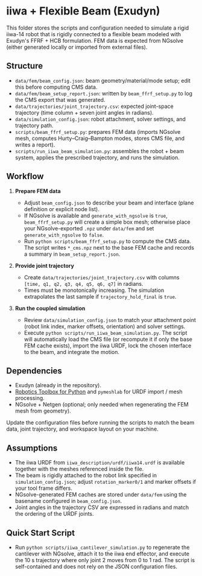 # iiwa + Flexible Beam (Exudyn)

This folder stores the scripts and configuration needed to simulate a rigid iiwa-14 robot that is rigidly connected to a flexible beam modeled with Exudyn's FFRF + HCB formulation. FEM data is expected from NGsolve (either generated locally or imported from external files).

## Structure
- `data/fem/beam_config.json`: beam geometry/material/mode setup; edit this before computing CMS data.
- `data/fem/beam_setup_report.json`: written by `beam_ffrf_setup.py` to log the CMS export that was generated.
- `data/trajectories/joint_trajectory.csv`: expected joint-space trajectory (time column + seven joint angles in radians).
- `data/simulation_config.json`: robot attachment, solver settings, and trajectory path.
- `scripts/beam_ffrf_setup.py`: prepares FEM data (imports NGsolve mesh, computes Hurty–Craig–Bampton modes, stores CMS file, and writes a report).
- `scripts/run_iiwa_beam_simulation.py`: assembles the robot + beam system, applies the prescribed trajectory, and runs the simulation.

## Workflow
1. **Prepare FEM data**
   - Adjust `beam_config.json` to describe your beam and interface (plane definition or explicit node list).
   - If NGsolve is available and `generate_with_ngsolve` is `true`, `beam_ffrf_setup.py` will create a simple box mesh; otherwise place your NGsolve-exported `.npz` under `data/fem` and set `generate_with_ngsolve` to `false`.
   - Run `python scripts/beam_ffrf_setup.py` to compute the CMS data. The script writes `*_cms.npz` next to the base FEM cache and records a summary in `beam_setup_report.json`.

2. **Provide joint trajectory**
   - Create `data/trajectories/joint_trajectory.csv` with columns `[time, q1, q2, q3, q4, q5, q6, q7]` in radians.
   - Times must be monotonically increasing. The simulation extrapolates the last sample if `trajectory_hold_final` is `true`.

3. **Run the coupled simulation**
   - Review `data/simulation_config.json` to match your attachment point (robot link index, marker offsets, orientation) and solver settings.
   - Execute `python scripts/run_iiwa_beam_simulation.py`. The script will automatically load the CMS file (or recompute it if only the base FEM cache exists), import the iiwa URDF, lock the chosen interface to the beam, and integrate the motion.

## Dependencies
- Exudyn (already in the repository).
- [Robotics Toolbox for Python](https://github.com/petercorke/robotics-toolbox-python) and `pymeshlab` for URDF import / mesh processing.
- NGsolve + Netgen (optional; only needed when regenerating the FEM mesh from geometry).

Update the configuration files before running the scripts to match the beam data, joint trajectory, and workspace layout on your machine.

## Assumptions
- The iiwa URDF from `iiwa_description/urdf/iiwa14.urdf` is available together with the meshes referenced inside the file.
- The beam is rigidly attached to the robot link specified in `simulation_config.json`; adjust `rotation_marker0/1` and marker offsets if your tool frame differs.
- NGsolve-generated FEM caches are stored under `data/fem` using the basename configured in `beam_config.json`.
- Joint angles in the trajectory CSV are expressed in radians and match the ordering of the URDF joints.


## Quick Start Script
- Run `python scripts/iiwa_cantilever_simulation.py` to regenerate the cantilever with NGsolve, attach it to the iiwa end effector, and execute the 10 s trajectory where only joint 2 moves from 0 to 1 rad. The script is self-contained and does not rely on the JSON configuration files.
